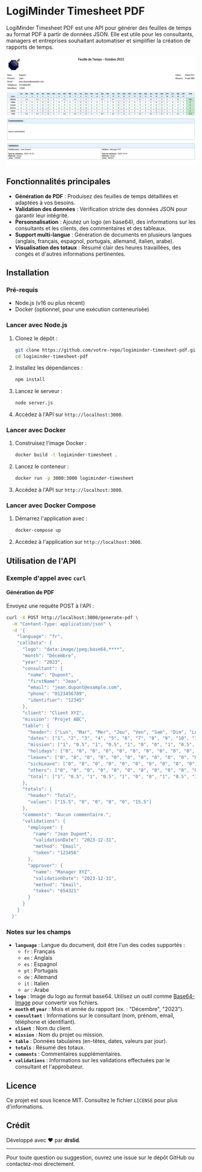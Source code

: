 # LogiMinder Timesheet PDF

LogiMinder Timesheet PDF est une API pour générer des feuilles de temps au format PDF à partir de données JSON. Elle est utile pour les consultants, managers et entreprises souhaitant automatiser et simplifier la création de rapports de temps.

![Exemple de Feuille de Temps](example.jpg)

## Fonctionnalités principales

- **Génération de PDF** : Produisez des feuilles de temps détaillées et adaptées à vos besoins.
- **Validation des données** : Vérification stricte des données JSON pour garantir leur intégrité.
- **Personnalisation** : Ajoutez un logo (en base64), des informations sur les consultants et les clients, des commentaires et des tableaux.
- **Support multi-langue** : Génération de documents en plusieurs langues (anglais, français, espagnol, portugais, allemand, italien, arabe).
- **Visualisation des totaux** : Résumé clair des heures travaillées, des congés et d'autres informations pertinentes.

## Installation

### Pré-requis
- Node.js (v16 ou plus récent)
- Docker (optionnel, pour une exécution conteneurisée)

### Lancer avec Node.js

1. Clonez le dépôt :
   ```bash
   git clone https://github.com/votre-repo/logiminder-timesheet-pdf.git
   cd logiminder-timesheet-pdf
   ```

2. Installez les dépendances :
   ```bash
   npm install
   ```

3. Lancez le serveur :
   ```bash
   node server.js
   ```

4. Accédez à l'API sur `http://localhost:3000`.

### Lancer avec Docker

1. Construisez l'image Docker :
   ```bash
   docker build -t logiminder-timesheet .
   ```

2. Lancez le conteneur :
   ```bash
   docker run -p 3000:3000 logiminder-timesheet
   ```

3. Accédez à l'API sur `http://localhost:3000`.

### Lancer avec Docker Compose

1. Démarrez l'application avec :
   ```bash
   docker-compose up
   ```

2. Accédez à l'application sur `http://localhost:3000`.

## Utilisation de l'API

### Exemple d'appel avec `curl`

#### Génération de PDF

Envoyez une requête POST à l'API :
```bash
curl -X POST http://localhost:3000/generate-pdf \
  -H "Content-Type: application/json" \
  -d '{
    "language": "fr",
    "callData": {
      "logo": "data:image/jpeg;base64,****",
      "month": "Décembre",
      "year": "2023",
      "consultant": {
        "name": "Dupont",
        "firstName": "Jean",
        "email": "jean.dupont@example.com",
        "phone": "0123456789",
        "identifier": "12345"
      },
      "client": "Client XYZ",
      "mission": "Projet ABC",
      "table": {
        "header": ["Lun", "Mar", "Mer", "Jeu", "Ven", "Sam", "Dim", "Lun", "Mar", "Mer", "Jeu", "Ven", "Sam", "Dim", "Lun", "Mar", "Mer", "Jeu", "Ven", "Sam", "Dim", "Lun", "Mar", "Mer", "Jeu", "Ven", "Sam", "Dim", "Lun", "Mar", "Mer"],
        "dates": ["1", "2", "3", "4", "5", "6", "7", "8", "9", "10", "11", "12", "13", "14", "15", "16", "17", "18", "19", "20", "21", "22", "23", "24", "25", "26", "27", "28", "29", "30", "31"],
        "mission": ["1", "0.5", "1", "0.5", "1", "0", "0", "1", "0.5", "1", "0.5", "1", "0", "0", "1", "0.5", "1", "0.5", "1", "0", "0", "1", "0.5", "1", "0.5", "1", "0", "0", "1", "0.5", "1"],
        "holidays": ["0", "0", "0", "0", "0", "0", "0", "0", "0", "0", "0", "0", "0", "0", "0", "0", "0", "0", "0", "0", "0", "0", "0", "0", "0", "0", "0", "0", "0", "0", "0"],
        "leaves": ["0", "0", "0", "0", "0", "0", "0", "0", "0", "0", "0", "0", "0", "0", "0", "0", "0", "0", "0", "0", "0", "0", "0", "0", "0", "0", "0", "0", "0", "0", "0"],
        "sickLeave": ["0", "0", "0", "0", "0", "0", "0", "0", "0", "0", "0", "0", "0", "0", "0", "0", "0", "0", "0", "0", "0", "0", "0", "0", "0", "0", "0", "0", "0", "0", "0"],
        "others": ["0", "0", "0", "0", "0", "0", "0", "0", "0", "0", "0", "0", "0", "0", "0", "0", "0", "0", "0", "0", "0", "0", "0", "0", "0", "0", "0", "0", "0", "0", "0"],
        "total": ["1", "0.5", "1", "0.5", "1", "0", "0", "1", "0.5", "1", "0.5", "1", "0", "0", "1", "0.5", "1", "0.5", "1", "0", "0", "1", "0.5", "1", "0.5", "1", "0", "0", "1", "0.5", "1"]
      },
      "totals": {
        "header": "Total",
        "values": ["15.5", "0", "0", "0", "0", "15.5"]
      },
      "comments": "Aucun commentaire.",
      "validations": {
        "employee": {
          "name": "Jean Dupont",
          "validationDate": "2023-12-31",
          "method": "Email",
          "token": "123456"
        },
        "approver": {
          "name": "Manager XYZ",
          "validationDate": "2023-12-31",
          "method": "Email",
          "token": "654321"
        }
      }
    }
  }'
```

### Notes sur les champs

- **`language`** : Langue du document, doit être l'un des codes supportés :
  - `fr` : Français
  - `en` : Anglais
  - `es` : Espagnol
  - `pt` : Portugais
  - `de` : Allemand
  - `it` : Italien
  - `ar` : Arabe
- **`logo`** : Image du logo au format base64. Utilisez un outil comme [Base64-Image](https://www.base64-image.de/) pour convertir vos fichiers.
- **`month` et `year`** : Mois et année du rapport (ex. : "Décembre", "2023").
- **`consultant`** : Informations sur le consultant (nom, prénom, email, téléphone et identifiant).
- **`client`** : Nom du client.
- **`mission`** : Nom du projet ou mission.
- **`table`** : Données tabulaires (en-têtes, dates, valeurs par jour).
- **`totals`** : Résumé des totaux.
- **`comments`** : Commentaires supplémentaires.
- **`validations`** : Informations sur les validations effectuées par le consultant et l'approbateur.

## Licence

Ce projet est sous licence MIT. Consultez le fichier `LICENSE` pour plus d'informations.

## Crédit

Développé avec ❤️ par **drslid**.

---

Pour toute question ou suggestion, ouvrez une issue sur le dépôt GitHub ou contactez-moi directement.

